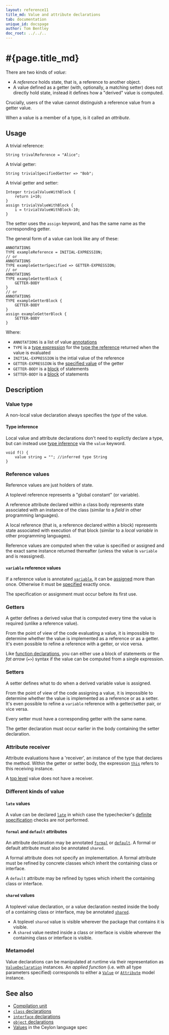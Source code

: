 ```yaml
---
layout: reference11
title_md: Value and attribute declarations
tab: documentation
unique_id: docspage
author: Tom Bentley
doc_root: ../../..
---
```


# #{page.title_md}

There are two kinds of _value_:

- A _reference_ holds state, that is, a reference to another object.
- A value defined as a getter (with, optionally, a matching setter)
  does not directly hold state, instead it defines how a "derived" 
  value is computed.

Crucially, users of the value cannot distinguish a 
reference value from a getter value.

When a value is a member of a type, is it called an _attribute_.

## Usage 

A trivial reference:

    String trivalReference = "Alice";

A trivial getter:

    String trivialSpecifiedGetter => "Bob";


A trivial getter and setter:

    Integer trivialValueWithBlock {
        return i+10;
    }
    assign trivialValueWithBlock {
        i = trivialValueWithBlock-10;
    }
    
The setter uses the `assign` keyword, and has the same name as the 
corresponding getter.

The general form of a value can look like any of these:

<!-- lang:none -->
    ANNOTATIONS
    TYPE exampleReference = INITIAL-EXPRESSION;
    // or
    ANNOTATIONS
    TYPE exampleGetterSpecified => GETTER-EXPRESSION;
    // or
    ANNOTATIONS
    TYPE exampleGetterBlock {
        GETTER-BODY
    }
    // or
    ANNOTATIONS
    TYPE exampleGetterBlock {
        GETTER-BODY
    }
    assign exampleGetterBlock {
        SETTER-BODY
    }

Where:

* `ANNOTATIONS` is a list of value [annotations](../annotation)
* `TYPE` is a [type expression](../type) for the [type the reference](#value_type) returned when the value is evaluated
* `INITIAL-EXPRESSION` is the intial value of the reference
* `GETTER-EXPRESSION` is the [specified value](#function_specifiers) of the getter
* `GETTER-BODY` is a [block](#function_blocks) of statements
* `SETTER-BODY` is a [block](#function_blocks) of statements


## Description

### Value type

A non-local value declaration always specifies the *type* of the value.

#### Type inference

Local value and attribute declarations don't need to explictly declare a type, 
but can instead use [type inference](../type-inference) via the `value` 
keyword.

<!-- try: -->
    void f() {
        value string = ""; //inferred type String
    }

### Reference values

Reference values are just holders of state. 

A toplevel reference represents a "global constant" (or variable).

A reference attribute declared within a 
class body represents state associated with an instance of the class 
(similar to a *field* in other programming languages). 

A local reference (that is, a reference declared within a block) represents state 
associated with execution of that block (similar to a *local variable* 
in other programming languages).

Reference values are computed when the value is specified or assigned
and the exact same instance returned thereafter 
(unless the value is `variable` and is reassigned). 

#### `variable` reference values

If a reference value is annotated [`variable`](#{site.urls.apidoc_1_1}/index.html#variable), 
it can be [assigned](#{page.doc_root}/reference/operator/assign) more than once.
Otherwise it must be [specified](../../statement/specification) exactly once. 

The specification or assignment must occur before its first use.

### Getters

A getter defines a derived value that is computed every time the 
value is required (unlike a reference value).

From the point of view of the code evaluating a value, it is impossible to 
determine whether the value is implemented as a reference or as a getter. 
It's even possible to refine a reference with a getter, or vice versa.

Like [function declarations](../function), you can either use a 
block of statements or the *fat arrow*
(`=>`) syntax if the value can be computed from a single expression.

### Setters

A setter defines what to do when a derived variable value is assigned.

From the point of view of the code assigning a value, it is impossible to 
determine whether the value is implemented as a reference or as a setter. 
It's even possible to refine a `variable` reference with a getter/setter
pair, or vice versa.

Every setter must have a corresponding getter with the same name. 

The getter declaration must occur earlier in the body containing the 
setter declaration.

### Attribute receiver

Attribute evaluations have a 'receiver', an instance of the type that 
declares the method. Within the getter or setter body, the expression 
[`this`](../../expression/this) refers to this receiving 
instance.

A [top level](../type-declaration#top_level_declarations) value does not have a 
receiver.


### Different kinds of value

#### `late` values

A value can be declared [`late`](../../annotation/late/) in which case the 
typechecker's [definite specification](../../annotation/late/#description) 
checks are not performed. 

#### `formal` and `default` attributes

An attribute declaration may be annotated [`formal`](../../annotation/formal)
or [`default`](../../annotation/default). A formal or default attribute must 
also be annotated `shared`.

A formal attribute does not specify an implementation. A formal attribute 
must be refined by concrete classes which inherit the containing class or 
interface. 

A `default` attribute may be refined by types which inherit the containing 
class or interface. 

#### `shared` values

A toplevel value declaration, or a value declaration nested inside the 
body of a containing class or interface, may be annotated 
[`shared`](../../annotation/shared).

- A toplevel `shared` value is visible wherever the package that contains it 
  is visible.
- A `shared` value nested inside a class or interface is visible wherever the 
  containing class or interface is visible.

### Metamodel

Value declarations can be manipulated at runtime via their representation as
[`ValueDeclaration`](#{site.urls.apidoc_1_1}/meta/declaration/ValueDeclaration.type.html) 
instances. An *applied function* (i.e. with all type parameters specified) corresponds to 
either a 
[`Value`](#{site.urls.apidoc_1_1}/meta/model/Value.type.html) or 
[`Attribute`](#{site.urls.apidoc_1_1}/meta/model/Attribute.type.html) model instance.

## See also

* [Compilation unit](../compilation-unit)
* [`class` declarations](../class)
* [`interface` declarations](../interface)
* [`object` declarations](../object)
* [Values](#{site.urls.spec_current}#values) in the Ceylon language spec

